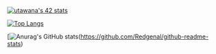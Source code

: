 [![utawana's 42 stats](https://badge42.vercel.app/api/v2/cl8wx6xoo00160gl78qjotiz0/stats?cursusId=21&coalitionId=90)](https://github.com/JaeSeoKim/badge42)

[![Top Langs](https://github-readme-stats.vercel.app/api/top-langs/?username=Redgenal)](https://github.com/Redgenal/github-readme-stats)

[![Anurag's GitHub stats](https://github-readme-stats.vercel.app/api?username=Redgenal&theme=tokyonight)(https://github.com/Redgenal/github-readme-stats)
